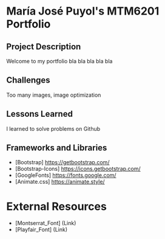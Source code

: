 # María José Puyol's MTM6201 Portfolio

## Project Description

Welcome to my portfolio bla bla bla bla bla

## Challenges

Too many images, image optimization

## Lessons Learned

I learned to solve problems on Github

## Frameworks and Libraries

- [Bootstrap] https://getbootstrap.com/
- [Bootstrap-Icons] https://icons.getbootstrap.com/
- [GoogleFonts] https://fonts.google.com/
- [Animate.css] https://animate.style/

# External Resources

- [Montserrat_Font] (Link)
- [Playfair_Font] (Link)
